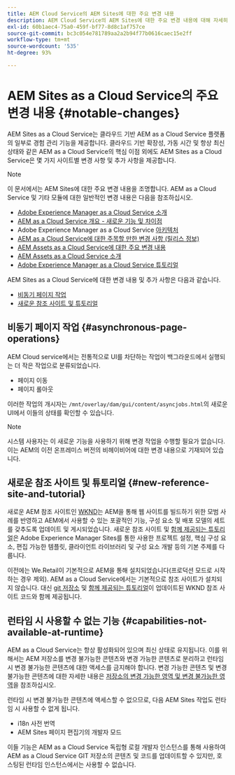 ```yaml
---
title: AEM Cloud Service의 AEM Sites에 대한 주요 변경 내용
description: AEM Cloud Service의 AEM Sites에 대한 주요 변경 내용에 대해 자세히 알아보기
exl-id: 60b1aec4-75a0-459f-bf77-8d8c1af757ce
source-git-commit: bc3c054e781789aa2a2b94f77b0616caec15e2ff
workflow-type: tm+mt
source-wordcount: '535'
ht-degree: 93%

---
```



# AEM Sites as a Cloud Service의 주요 변경 내용 {#notable-changes}

AEM Sites as a Cloud Service는 클라우드 기반 AEM as a Cloud Service 플랫폼의 일부로 경험 관리 기능을 제공합니다. 클라우드 기반 확장성, 가동 시간 및 항상 최신 상태와 같은 AEM as a Cloud Service의 핵심 이점 외에도 AEM Sites as a Cloud Service은 몇 가지 사이트별 변경 사항 및 추가 사항을 제공합니다.

>[!NOTE]
>이 문서에서는 AEM Sites에 대한 주요 변경 내용을 조명합니다. AEM as a Cloud Service 및 기타 모듈에 대한 일반적인 변경 내용은 다음을 참조하십시오.
>
>* [Adobe Experience Manager as a Cloud Service 소개](/help/overview/introduction.md)
>* [AEM as a Cloud Service 개요 - 새로운 기능 및 차이점](/help/overview/what-is-new-and-different.md)
>* Adobe Experience Manager as a Cloud Service [아키텍처](/help/overview/architecture.md)
>* [AEM as a Cloud Service에 대한 주목할 만한 변경 사항 (릴리스 정보)](/help/release-notes/aem-cloud-changes.md)
>* [AEM Assets as a Cloud Service에 대한 주요 변경 내용](/help/assets/assets-cloud-changes.md)
>* [AEM Assets as a Cloud Service 소개](/help/assets/overview.md)
>* [Adobe Experience Manager as a Cloud Service 튜토리얼](https://experienceleague.adobe.com/docs/experience-manager-learn/cloud-service/overview.html)

AEM Sites as a Cloud Service에 대한 변경 내용 및 추가 사항은 다음과 같습니다.

* [비동기 페이지 작업](#asynchronous-page-operations)
* [새로운 참조 사이트 및 튜토리얼](#new-reference-site-and-tutorial)

## 비동기 페이지 작업 {#asynchronous-page-operations}

AEM Cloud service에서는 전통적으로 UI를 차단하는 작업이 백그라운드에서 실행되는 더 작은 작업으로 분류되었습니다.

* 페이지 이동
* 페이지 롤아웃

이러한 작업의 개시자는 `/mnt/overlay/dam/gui/content/asyncjobs.html`의 새로운 UI에서 이들의 상태를 확인할 수 있습니다.

>[!NOTE]
>
>시스템 사용자는 이 새로운 기능을 사용하기 위해 변경 작업을 수행할 필요가 없습니다. 이는 AEM의 이전 온프레미스 버전의 비헤이비어에 대한 변경 내용으로 기재되어 있습니다.

## 새로운 참조 사이트 및 튜토리얼 {#new-reference-site-and-tutorial}

새로운 AEM 참조 사이트인 [WKND](https://wknd.site/)는 AEM을 통해 웹 사이트를 빌드하기 위한 모범 사례를 반영하고 AEM에서 사용할 수 있는 포괄적인 기능, 구성 요소 및 배포 모델의 세트를 갖추도록 업데이트 및 게시되었습니다. 새로운 참조 사이트 및 [함께 제공되는 튜토리얼](https://experienceleague.adobe.com/docs/experience-manager-learn/getting-started-wknd-tutorial-develop/overview.html)은 Adobe Experience Manager Sites를 통한 사용한 프로젝트 설정, 핵심 구성 요소, 편집 가능한 템플릿, 클라이언트 라이브러리 및 구성 요소 개발 등의 기본 주제를 다룹니다.

이전에는 We.Retail이 기본적으로 AEM을 통해 설치되었습니다(프로덕션 모드로 시작하는 경우 제외). AEM as a Cloud Service에서는 기본적으로 참조 사이트가 설치되지 않습니다. 대신 [git 저장소](https://github.com/adobe/aem-guides-wknd/) 및 [함께 제공되는 튜토리얼](https://experienceleague.adobe.com/docs/experience-manager-learn/getting-started-wknd-tutorial-develop/overview.html)이 업데이트된 WKND 참조 사이트 코드와 함께 제공됩니다.

## 런타임 시 사용할 수 없는 기능 {#capabilities-not-available-at-runtime}

AEM as a Cloud Service는 항상 활성화되어 있으며 최신 상태로 유지됩니다. 이를 위해서는 AEM 저장소를 변경 불가능한 콘텐츠와 변경 가능한 콘텐츠로 분리하고 런타임 시 변경 불가능한 콘텐츠에 대한 액세스를 금지해야 합니다. 변경 가능한 콘텐츠 및 변경 불가능한 콘텐츠에 대한 자세한 내용은 [저장소의 변경 가능한 영역 및 변경 불가능한 영역](/help/implementing/developing/introduction/aem-project-content-package-structure.md#mutable-vs-immutable)을 참조하십시오.

런타임 시 변경 불가능한 콘텐츠에 액세스할 수 없으므로, 다음 AEM Sites 작업도 런타임 시 사용할 수 없게 됩니다.

* i18n 사전 번역
* AEM Sites 페이지 편집기의 개발자 모드

이들 기능은 AEM as a Cloud Service 독립형 로컬 개발자 인스턴스를 통해 사용하여 AEM as a Cloud Service GIT 저장소의 콘텐츠 및 코드를 업데이트할 수 있지만, 호스팅된 런타임 인스턴스에서는 사용할 수 없습니다.
